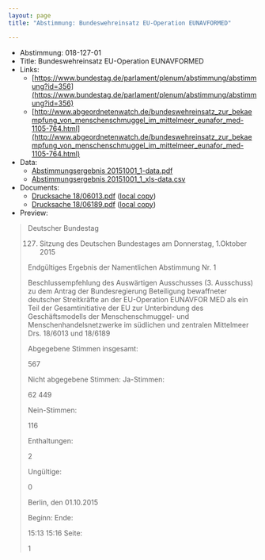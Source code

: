 ```yaml
---
layout: page
title: "Abstimmung: Bundeswehreinsatz EU-Operation EUNAVFORMED"

---
```


* Abstimmung: 018-127-01
* Title: Bundeswehreinsatz EU-Operation EUNAVFORMED
* Links: 
    * [https://www.bundestag.de/parlament/plenum/abstimmung/abstimmung?id=356](https://www.bundestag.de/parlament/plenum/abstimmung/abstimmung?id=356)
    * [http://www.abgeordnetenwatch.de/bundeswehreinsatz_zur_bekaempfung_von_menschenschmuggel_im_mittelmeer_eunafor_med-1105-764.html](http://www.abgeordnetenwatch.de/bundeswehreinsatz_zur_bekaempfung_von_menschenschmuggel_im_mittelmeer_eunafor_med-1105-764.html)
* Data: 
    * [Abstimmungsergebnis 20151001_1-data.pdf](/res/abstimmungsliste/20151001_1-data.pdf)
    * [Abstimmungsergebnis 20151001_1_xls-data.csv](/res/abstimmungsliste/analyses/20151001_1_xls-data.csv)
* Documents: 
    * [Drucksache 18/06013.pdf](http://dip21.bundestag.de/dip21/btd/18/060/1806013.pdf) ([local copy](/res/abstimmungsdaten/018-127-01/1806013.pdf))
    * [Drucksache 18/06189.pdf](http://dip21.bundestag.de/dip21/btd/18/061/1806189.pdf) ([local copy](/res/abstimmungsdaten/018-127-01/1806189.pdf))
* Preview: 
> Deutscher Bundestag
> 
> 127. Sitzung des Deutschen Bundestages
> am Donnerstag, 1.Oktober 2015
> 
> Endgültiges Ergebnis der Namentlichen Abstimmung Nr. 1
> 
> Beschlussempfehlung des Auswärtigen Ausschusses (3. Ausschuss) zu dem Antrag der
> Bundesregierung
> Beteiligung bewaffneter deutscher Streitkräfte an der EU-Operation EUNAVFOR MED als
> ein Teil der Gesamtinitiative der EU zur Unterbindung des Geschäftsmodells der
> Menschenschmuggel- und Menschenhandelsnetzwerke im südlichen und zentralen
> Mittelmeer
> Drs. 18/6013 und 18/6189
> 
> Abgegebene Stimmen insgesamt:
> 
> 567
> 
> Nicht abgegebene Stimmen:
> Ja-Stimmen:
> 
> 62
> 449
> 
> Nein-Stimmen:
> 
> 116
> 
> Enthaltungen:
> 
> 2
> 
> Ungültige:
> 
> 0
> 
> Berlin, den 01.10.2015
> 
> Beginn:
> Ende:
> 
> 15:13
> 15:16
> Seite:
> 
> 1
> 
> 

